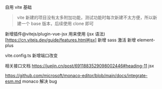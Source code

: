 自用 vite 基础

> vite 新建的项目没有太多附加功能，测试功能时每次新建不太方便，所以新建一个 base 版本，后续使用 clone 即可

新增插件@vitejs/plugin-vue-jsx 用来使用 (jsx 语法)[https://cn.vitejs.dev/guide/features.html#jsx]
新增 sass 激活
新增 element-plus

vite.config.ts
新增端口改变

相关接口文档
https://juejin.cn/post/6911883529098002446#heading-11 jsx

https://github.com/microsoft/monaco-editor/blob/main/docs/integrate-esm.md monaco 解决 bug
